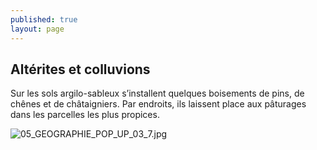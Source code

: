 ```yaml
---
published: true
layout: page
---
```




## Altérites et colluvions

Sur les sols argilo-sableux s’installent quelques boisements de pins, de chênes et de châtaigniers. Par endroits, ils laissent place aux pâturages dans les parcelles les plus propices. 

![05_GEOGRAPHIE_POP_UP_03_7.jpg]({{site.baseurl}}/data/images/5/geographie/05_GEOGRAPHIE_POP_UP_03_7.jpg)
